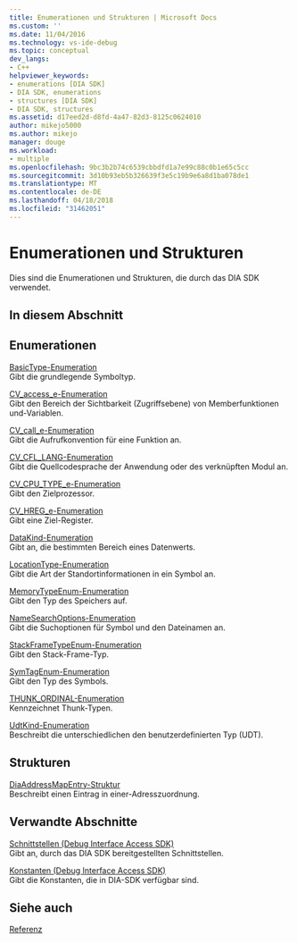 ```yaml
---
title: Enumerationen und Strukturen | Microsoft Docs
ms.custom: ''
ms.date: 11/04/2016
ms.technology: vs-ide-debug
ms.topic: conceptual
dev_langs:
- C++
helpviewer_keywords:
- enumerations [DIA SDK]
- DIA SDK, enumerations
- structures [DIA SDK]
- DIA SDK, structures
ms.assetid: d17eed2d-d8fd-4a47-82d3-8125c0624010
author: mikejo5000
ms.author: mikejo
manager: douge
ms.workload:
- multiple
ms.openlocfilehash: 9bc3b2b74c6539cbbdfd1a7e99c88c0b1e65c5cc
ms.sourcegitcommit: 3d10b93eb5b326639f3e5c19b9e6a8d1ba078de1
ms.translationtype: MT
ms.contentlocale: de-DE
ms.lasthandoff: 04/18/2018
ms.locfileid: "31462051"
---
```

# <a name="enumerations-and-structures"></a>Enumerationen und Strukturen
Dies sind die Enumerationen und Strukturen, die durch das DIA SDK verwendet.  
  
## <a name="in-this-section"></a>In diesem Abschnitt  
  
## <a name="enumerations"></a>Enumerationen  
 [BasicType-Enumeration](../../debugger/debug-interface-access/basictype.md)  
 Gibt die grundlegende Symboltyp.  
  
 [CV_access_e-Enumeration](../../debugger/debug-interface-access/cv-access-e.md)  
 Gibt den Bereich der Sichtbarkeit (Zugriffsebene) von Memberfunktionen und-Variablen.  
  
 [CV_call_e-Enumeration](../../debugger/debug-interface-access/cv-call-e.md)  
 Gibt die Aufrufkonvention für eine Funktion an.  
  
 [CV_CFL_LANG-Enumeration](../../debugger/debug-interface-access/cv-cfl-lang.md)  
 Gibt die Quellcodesprache der Anwendung oder des verknüpften Modul an.  
  
 [CV_CPU_TYPE_e-Enumeration](../../debugger/debug-interface-access/cv-cpu-type-e.md)  
 Gibt den Zielprozessor.  
  
 [CV_HREG_e-Enumeration](../../debugger/debug-interface-access/cv-hreg-e.md)  
 Gibt eine Ziel-Register.  
  
 [DataKind-Enumeration](../../debugger/debug-interface-access/datakind.md)  
 Gibt an, die bestimmten Bereich eines Datenwerts.  
  
 [LocationType-Enumeration](../../debugger/debug-interface-access/locationtype.md)  
 Gibt die Art der Standortinformationen in ein Symbol an.  
  
 [MemoryTypeEnum-Enumeration](../../debugger/debug-interface-access/memorytypeenum.md)  
 Gibt den Typ des Speichers auf.  
  
 [NameSearchOptions-Enumeration](../../debugger/debug-interface-access/namesearchoptions.md)  
 Gibt die Suchoptionen für Symbol und den Dateinamen an.  
  
 [StackFrameTypeEnum-Enumeration](../../debugger/debug-interface-access/stackframetypeenum.md)  
 Gibt den Stack-Frame-Typ.  
  
 [SymTagEnum-Enumeration](../../debugger/debug-interface-access/symtagenum.md)  
 Gibt den Typ des Symbols.  
  
 [THUNK_ORDINAL-Enumeration](../../debugger/debug-interface-access/thunk-ordinal.md)  
 Kennzeichnet Thunk-Typen.  
  
 [UdtKind-Enumeration](../../debugger/debug-interface-access/udtkind.md)  
 Beschreibt die unterschiedlichen den benutzerdefinierten Typ (UDT).  
  
## <a name="structures"></a>Strukturen  
 [DiaAddressMapEntry-Struktur](../../debugger/debug-interface-access/diaaddressmapentry.md)  
 Beschreibt einen Eintrag in einer-Adresszuordnung.  
  
## <a name="related-sections"></a>Verwandte Abschnitte  
 [Schnittstellen (Debug Interface Access SDK)](../../debugger/debug-interface-access/interfaces-debug-interface-access-sdk.md)  
 Gibt an, durch das DIA SDK bereitgestellten Schnittstellen.  
  
 [Konstanten (Debug Interface Access SDK)](../../debugger/debug-interface-access/constants-debug-interface-access-sdk.md)  
 Gibt die Konstanten, die in DIA-SDK verfügbar sind.  
  
## <a name="see-also"></a>Siehe auch  
 [Referenz](../../debugger/debug-interface-access/debug-interface-access-sdk-reference.md)